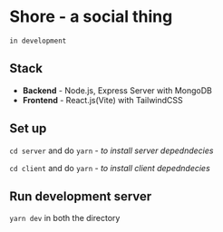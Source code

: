 # Shore - a social thing

`in development`

## Stack

- **Backend** - Node.js, Express Server with MongoDB
- **Frontend** - React.js(Vite) with TailwindCSS

## Set up

`cd server` and do `yarn` - *to install server depedndecies*

`cd client` and do `yarn` - *to install client depedndecies*

## Run development server

`yarn dev` in both the directory
